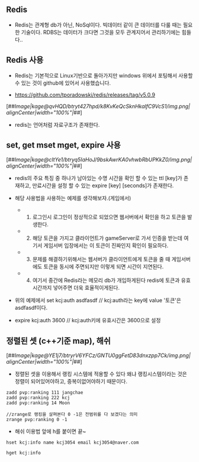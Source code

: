 ## Redis

- Redis는 관계형 db가 아닌, NoSql이다. 빅데이터 같이 큰 데이터를 다룰 때는 필요한 기술이다. RDBS는 데이터가 크다면 그것을 모두 관계지어서 관리하기에는 힘들다..


## Redis 사용

- Redis는 기본적으로 Linux기반으로 돌아가지만 windows 위에서 포팅해서 사용할 수 있는 것이 github에 있어서 사용했습니다.

- https://github.com/tporadowski/redis/releases/tag/v5.0.9

 [##_Image|kage@qvHQD/btryt427hpd/k8KvKeQcSknHkalfC9VcS1/img.png|alignCenter|width="100%"|_##]
 
 - redis는 언어처럼 자료구조가 존재한다. 
 
 ## set, get mset mget, expire  사용
 
 [##_Image|kage@cItYe1/btryq5IaHoJ/9bskAwrKA0vhwbRbUPKkZ0/img.png|alignCenter|width="100%"|_##]
 
 
 - redis의 주요 특징 중 하나가 남아있는 수명 시간을 확인 할 수 있는 ttl [key]가 존재하고, 만료시간을 설정 할 수 있는 expire [key] [seconds]가 존재한다. 
 
 - 해당 사용법을 사용하는 예제를 생각해보자.(게임에서)
 	- 1. 로그인시 로그인이 정상적으로 되었으면 웹서버에서 확인을 하고 토큰을 발생한다. 
    - 2. 해당 토큰을 가지고 클라이언트가 gameServer로 가서 인증을 받는데 여기서 게임서버 입장에서는 이 토큰이 진짜인지 확인이 필요하다.
    - 3. 문제를 해결하기위해서는 웹서버가 클라이언트에게 토큰을 줄 때 게임서버에도 토큰을 동시에 주면되지만 이렇게 되면 시간이 지연된다.
    - 4. 여기서 중간에 Redis라는 메모리 db가 개입하게된다 redis에 토큰과 유효시간까지 넣어주면 더욱 효율적이게된다.
    

- 위의 예제에서 set kcj:auth asdfasdf    // kcj:auth라는 key에 value '토큰'은 asdfasdf이다.

- expire kcj:auth 3600 // kcj:auth키에 유효시간은 3600으로 설정  



## 정렬된 셋 (c++기준 map), 해쉬   

 [##_Image|kage@YE1j7/btryrV6YFCz/GNTU0ggFetD83dnxzpp7Ck/img.png|alignCenter|width="100%"|_##]
 
 - 정렬된 셋을 이용해서 랭킹 시스템에 적용할 수 있다 왜냐 랭킹시스템이라는 것은 정렬이 되어있어야하고, 중복이없어야하기 때문이다.
 
 ````
 zadd pvp:ranking 111 jangchae
 zadd pvp:ranking 222 kcj
 zadd pvp:ranking 14 Moon
 
 //zrange로 랭킹을 살펴본다 0 -1은 전범위를 다 보겠다는 의미
 zrange pvp:ranking 0 -1
 ````
 
 
 - 해쉬 이용법 앞에 h를 붙이면 끝~ 
 
 ````
 hset kcj:info name kcj3054 email kcj3054@naver.com
 
 hget kcj:info
 ````